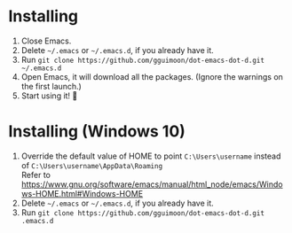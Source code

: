 # Installing

1. Close Emacs.
2. Delete `~/.emacs` or `~/.emacs.d`, if you already have it.
3. Run `git clone https://github.com/gguimoon/dot-emacs-dot-d.git ~/.emacs.d`
4. Open Emacs, it will download all the packages. (Ignore the warnings on the first launch.)
5. Start using it! :tada:

# Installing (Windows 10)

1. Override the default value of HOME to point `C:\Users\username` instead of `C:\Users\username\AppData\Roaming`  
   Refer to https://www.gnu.org/software/emacs/manual/html_node/emacs/Windows-HOME.html#Windows-HOME
2. Delete `~/.emacs` or `~/.emacs.d`, if you already have it.
3. Run `git clone https://github.com/gguimoon/dot-emacs-dot-d.git .emacs.d`
